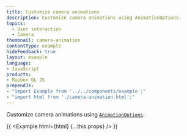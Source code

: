 ```yaml
---
title: Customize camera animations
description: Customize camera animations using AnimationOptions.
topics:
  - User interaction
  - Camera
thumbnail: camera-animation
contentType: example
hideFeedback: true
layout: example
language:
- JavaScript
products:
- Mapbox GL JS
prependJs:
- "import Example from '../../components/example';"
- "import html from './camera-animation.html';"
---
```


Customize camera animations using [`AnimationOptions`](https://maplibre.org/maplibre-gl-js-docs/api/properties/#animationoptions).

{{ <Example html={html} {...this.props} /> }}
